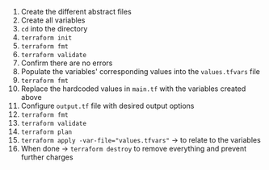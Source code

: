 1. Create the different abstract files
2. Create all variables
3. `cd` into the directory
4. `terraform init`
5. `terraform fmt`
6. `terraform validate`
7. Confirm there are no errors
8. Populate the variables' corresponding values into the `values.tfvars` file
9. `terraform fmt`
10. Replace the hardcoded values in `main.tf` with the variables created above
11. Configure `output.tf` file with desired output options
12. `terraform fmt`
13. `terraform validate`
14. `terraform plan`
15. `terraform apply -var-file="values.tfvars"` -> to relate to the variables
16. When done -> `terraform destroy` to remove everything and prevent further charges
